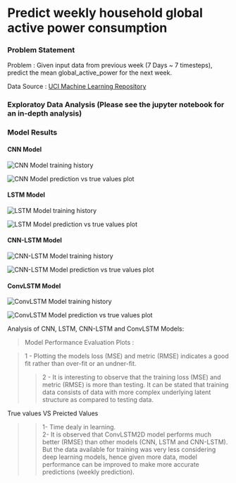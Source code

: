 ﻿
# Predict weekly household global active power consumption 

### Problem Statement
Problem : Given input data from previous week (7 Days ~ 7 timesteps), predict the mean global_active_power for the next week.  

Data Source : [UCI Machine Learning Repository](https://archive.ics.uci.edu/ml/datasets/individual+household+electric+power+consumption)

### Exploratoy Data Analysis  (Please see the jupyter notebook for an in-depth analysis)

### Model Results

#### CNN Model

![CNN Model training history](https://github.com/iam-armanahmed/household-electric-power-consumption/blob/master/Images/CNN-Modelloss_and_metric.png)

![CNN Model prediction vs true values plot](https://github.com/iam-armanahmed/household-electric-power-consumption/blob/master/Images/CNN-Modelpred_vs_true.png)

#### LSTM Model

![LSTM Model training history](https://github.com/iam-armanahmed/household-electric-power-consumption/blob/master/Images/LSTM-Modelloss_and_metric.png)

![LSTM Model prediction vs true values plot](https://github.com/iam-armanahmed/household-electric-power-consumption/blob/master/Images/LSTM-Modelpred_vs_true.png)

#### CNN-LSTM Model

![CNN-LSTM Model training history](https://github.com/iam-armanahmed/household-electric-power-consumption/blob/master/Images/CNN-LSTM%20Modelloss_and_metric.png)

![CNN-LSTM Model prediction vs true values plot](https://github.com/iam-armanahmed/household-electric-power-consumption/blob/master/Images/CNN-LSTM%20Modelpred_vs_true.png)

#### ConvLSTM Model

![ConvLSTM Model training history](https://github.com/iam-armanahmed/household-electric-power-consumption/blob/master/Images/ConvLstm2D%20Modelloss_and_metric.png)

![ConvLSTM Model prediction vs true values plot](https://github.com/iam-armanahmed/household-electric-power-consumption/blob/master/Images/ConvLstm2D%20Modelpred_vs_true.png)


Analysis of CNN, LSTM, CNN-LSTM and ConvLSTM Models:

> Model Performance Evaluation Plots :

> 1 - Plotting the models loss (MSE) and metric (RMSE) indicates a good fit rather than over-fit or an undner-fit. <br>
> > 2 - It is interesting to observe that the training loss (MSE) and metric (RMSE) is more than testing. It can be stated that training data consists of data with more complex underlying latent structure as compared to testing data. <br>

True values VS Preicted Values

> > 1- Time dealy in learning.  <br>
> > 2- It is observed that ConvLSTM2D model performs much better (RMSE) than other models (CNN, LSTM and CNN-LSTM). But the data available for training was very less considering deep learning models, hence given more data, model performance can be improved to make more accurate predictions (weekly prediction).


